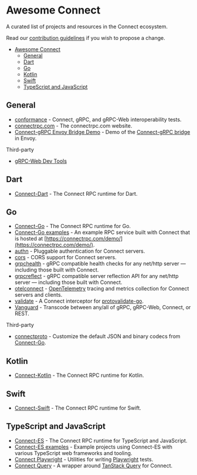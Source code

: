 # Awesome Connect

A curated list of projects and resources in the Connect ecosystem.

Read our [contribution guidelines](CONTRIBUTING.md) if you wish to propose a change.

- [Awesome Connect](#awesome-connect)
  - [General](#general)
  - [Dart](#dart)
  - [Go](#go)
  - [Kotlin](#kotlin)
  - [Swift](#swift)
  - [TypeScript and JavaScript](#typescript-and-javascript)

## General

* [conformance](https://github.com/connectrpc/conformance) - Connect, gRPC, and gRPC-Web interoperability tests.
* [connectrpc.com](https://github.com/connectrpc/connectrpc.com) - The connectrpc.com website.
* [Connect-gRPC Envoy Bridge Demo](https://github.com/connectrpc/envoy-demo) - Demo of the [Connect-gRPC bridge](https://www.envoyproxy.io/docs/envoy/latest/configuration/http/http_filters/connect_grpc_bridge_filter) in Envoy.

Third-party
* [gRPC-Web Dev Tools](https://github.com/SafetyCulture/grpc-web-devtools)

## Dart

* [Connect-Dart](https://github.com/connectrpc/connect-dart) - The Connect RPC runtime for Dart.

## Go

* [Connect-Go](https://github.com/connectrpc/connect-go) - The Connect RPC runtime for Go.
* [Connect-Go examples](https://github.com/connectrpc/examples-go) - An example RPC service built with Connect that is hosted at [https://connectrpc.com/demo/](https://connectrpc.com/demo/).
* [authn](https://github.com/connectrpc/authn-go) - Pluggable authentication for Connect servers.
* [cors](https://github.com/connectrpc/cors-go) - CORS support for Connect servers.
* [grpchealth](https://github.com/connectrpc/grpchealth-go) - gRPC compatible health checks for any net/http server — including those built with Connect.
* [grpcreflect](https://github.com/connectrpc/grpcreflect-go) - gRPC compatible server reflection API for any net/http server — including those built with Connect.
* [otelconnect](https://github.com/connectrpc/otelconnect-go) - [OpenTelemetry](https://opentelemetry.io/) tracing and metrics collection for Connect servers and clients.
* [validate](https://github.com/connectrpc/validate-go) - A Connect interceptor for [protovalidate-go](https://github.com/bufbuild/protovalidate-go).
* [Vanguard](https://github.com/connectrpc/vanguard-go) - Transcode between any/all of gRPC, gRPC-Web, Connect, or REST.

Third-party
* [connectproto](https://github.com/akshayjshah/connectproto) - Customize the default JSON and binary codecs from [Connect-Go](https://github.com/connectrpc/connect-go).

## Kotlin

* [Connect-Kotlin](https://github.com/connectrpc/connect-kotlin) - The Connect RPC runtime for Kotlin.

## Swift

* [Connect-Swift](https://github.com/connectrpc/connect-swift) - The Connect RPC runtime for Swift.

## TypeScript and JavaScript

* [Connect-ES](https://github.com/connectrpc/connect-es) - The Connect RPC runtime for TypeScript and JavaScript.
* [Connect-ES examples](https://github.com/connectrpc/examples-es) - Example projects using Connect-ES with various TypeScript web frameworks and tooling.
* [Connect Playwright](https://github.com/connectrpc/connect-playwright-es) - Utilities for writing [Playwright](https://playwright.dev) tests.
* [Connect Query](https://github.com/connectrpc/connect-query-es) - A wrapper around [TanStack Query](https://tanstack.com/query) for Connect.
